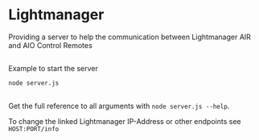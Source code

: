 # Lightmanager
Providing a server to help the communication between Lightmanager AIR and AIO Control Remotes
##
Example to start the server
```
node server.js 
```
##
Get the full reference to all arguments with `node server.js --help`.

To change the linked Lightmanager IP-Address or other endpoints see `HOST:PORT/info`
